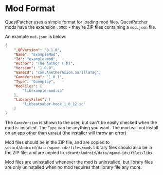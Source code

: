 ﻿# Mod Format

QuestPatcher uses a simple format for loading mod files.
QuestPatcher mods have the extension `.QMOD` - they\'re ZIP files containing a `mod.json` file.

An example `mod.json` is below:

```json
{
    "_QPVersion": "0.1.0",
    "Name": "ExampleMod",
    "Id": "example-mod",
    "Author": "The Author (TM)",
    "Version": "1.0.0",
    "GameId": "com.AnotherAxiom.GorillaTag",
    "GameVersion": "1.0.1",
    "Type": "Gameplay",
    "ModFiles": [
        "libexample-mod.so"
    ],
    "LibraryFiles": [
        "libbeatsaber-hook_1_0_12.so"
    ]
}
```

The `GameVersion` is shown to the user, but can\'t be easily checked when the mod is installed.
The `Type` can be anything you want.
The mod will not install on an app other than `GameId` (the installer will throw an error)

Mod files should be in the ZIP file, and are copied to `sdcard/Android/data/<game-id>/files/mods`
Library files should also be in the ZIP file, and are copied to `sdcard/Android/data/<game-id>/files/libs`

Mod files are uninstalled whenever the mod is uninstalled, but library files are only uninstalled when no mod requires that library file any more.
